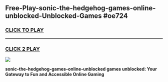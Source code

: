 
## Free-Play-sonic-the-hedgehog-games-online-unblocked-Unblocked-Games #oe724
<h3>
<a href="https://news.freeplayer.one?title=sonic-the-hedgehog-games-online-unblocked&ref=8M">CLICK TO PLAY</a></h3>
<hr>

<h3>
<a href="https://news.freeplayer.one?title=sonic-the-hedgehog-games-online-unblocked&ref=8M">CLICK 2 PLAY</a>
  
</h3>

<a href="https://news.freeplayer.one?title=sonic-the-hedgehog-games-online-unblocked&ref=8M"><img src="https://clearcache.store/games.png"></a>


**sonic-the-hedgehog-games-online-unblocked games unblocked: Your Gateway to Fun and Accessible Online Gaming**
